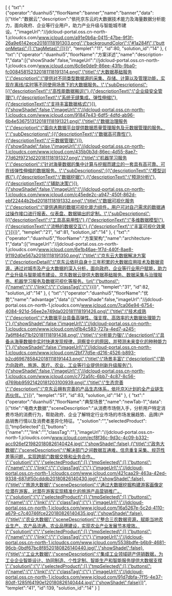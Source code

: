 [
	{
		"txt":"{\"operator\":\"duanhui5\",\"floorName\":\"banner\",\"name\":\"banner\",\"data\":[{\"title\":\"数据云\",\"description\":\"依托京东云的大数据技术能力及海量数据分析能力，面向政府、企业等行业用户，助力产业升级与智能城市建设。\",\"imageUrl\":\"//jdcloud-portal.oss.cn-north-1.jcloudcs.com/www.jcloud.com/a91e0b6a-0415-47be-9f3f-26a9e6142ece20181118191303.png\",\"backgroundColor\":\"#1a284f\",\"buttonMetas\":[],\"tagMetas\":[]}]}",
		"templet":"11",
		"id":80,
		"solution_id":"14"
	},
	{
		"txt":"{\"operator\":\"duanhui5\",\"floorName\":\"方案详述\",\"name\":\"description-1\",\"data\":[{\"showShade\":false,\"imageUrl\":\"//jdcloud-portal.oss.cn-north-1.jcloudcs.com/www.jcloud.com/6c6e0de9-86ee-43fb-9ba0-fc008458152320181118191314.png\",\"title\":\"大数据基础服务\",\"description\":\"提供对不同类型数据源的采集、存储、计算以及管理功能，实现在离线/实时等不同使用场景下的大数据服务。\",\"subDescriptions\":[{\"descriptionText\":\"高性能数据搬运\"},{\"descriptionText\":\"企业级安全管理\"},{\"descriptionText\":\"系统无缝集成、弹性伸缩\"},{\"descriptionText\":\"支持丰富数据格式\"}]},{\"showShade\":false,\"imageUrl\":\"//jdcloud-portal.oss.cn-north-1.jcloudcs.com/www.jcloud.com/91847e43-6df5-4dfd-ab96-6b4e5367513120181118191321.png\",\"title\":\"数据治理服务\",\"description\":\"面向大数据平台提供数据质量管理服务及元数据管理的服务。\",\"subDescriptions\":[{\"descriptionText\":\"数据高可靠性\"},{\"descriptionText\":\"元数据管理\"}]},{\"showShade\":false,\"imageUrl\":\"//jdcloud-portal.oss.cn-north-1.jcloudcs.com/www.jcloud.com/435b0b3d-86ec-4d55-8ae7-77d62f9721d220181118191327.png\",\"title\":\"机器学习服务\",\"description\":\"针对海量数据的集中计算与挖掘而建立的一套具有高可靠、可在线弹性伸缩的数据服务。\",\"subDescriptions\":[{\"descriptionText\":\"模型训练\"},{\"descriptionText\":\"数据挖据\"},{\"descriptionText\":\"预测分析\"},{\"descriptionText\":\"辅助决策\"}]},{\"showShade\":false,\"imageUrl\":\"//jdcloud-portal.oss.cn-north-1.jcloudcs.com/www.jcloud.com/c45ede2c-a947-450f-862d-ebf22444b2bd20181118191332.png\",\"title\":\"数据可视化服务\",\"description\":\"提供通用的数据可视化能力组件，用户可对自己需求的数据通过操作接口进行报表、仪表盘、数据输出的定制。\",\"subDescriptions\":[{\"descriptionText\":\"工具高易用性\"},{\"descriptionText\":\"多维数据模型\"},{\"descriptionText\":\"流畅的数据交互\"},{\"descriptionText\":\"丰富可视化效果\"}]}]}",
		"templet":"21",
		"id":81,
		"solution_id":"14"
	},
	{
		"txt":"{\"operator\":\"duanhui5\",\"floorName\":\"方案架构\",\"name\":\"architecture-1\",\"data\":[{\"imageUrl\":\"//jdcloud-portal.oss.cn-north-1.jcloudcs.com/www.jcloud.com/6e1b46ae-1f7d-440f-8ae8-91192d0e567a20181118191350.png\",\"title\":\"京东云大数据解决方案\",\"descriptionDetail\":\"京东云依托自身十三年积累的大数据应用技术及数据资源，通过对城市及产业大数据的深入分析，面向政府、企业等行业用户赋能，助力产业升级与智能城市建设。京东数据云提供大数据基础服务、数据采集与治理服务、机器学习服务及数据可视化等服务。\\n\",\"buttons\":{\"name\":\"\",\"link\":\"\",\"classTag\":\"\"}}]}",
		"templet":"31",
		"id":82,
		"solution_id":"14"
	},
	{
		"txt":"{\"operator\":\"duanhui5\",\"floorName\":\"优势\",\"name\":\"advantage\",\"data\":[{\"showShade\":false,\"imageUrl\":\"//jdcloud-portal.oss.cn-north-1.jcloudcs.com/www.jcloud.com/7ca06e94-6754-4084-921d-56ee2e749da020181118191426.png\",\"title\":\"技术成熟\",\"description\":\"大数据平台具备高弹性、强支撑、高效率的大数据处理能力\"},{\"showShade\":false,\"imageUrl\":\"//jdcloud-portal.oss.cn-north-1.jcloudcs.com/www.jcloud.com/d1b4c583-727a-4ed7-a245-7a6ff84d71b120181118191438.png\",\"title\":\"分析能力强\",\"description\":\"具备从海量数据中实时快速发现规律，洞察变化的原因，并预测未来变化的种种能力\"},{\"showShade\":false,\"imageUrl\":\"//jdcloud-portal.oss.cn-north-1.jcloudcs.com/www.jcloud.com/2bf77d5e-d216-4526-b893-b2cd6967858420181118191443.png\",\"title\":\"场景丰富\",\"description\":\"助力向政府、旅游、医疗、农业、工业等行业提供创新升级服务\"},{\"showShade\":false,\"imageUrl\":\"//jdcloud-portal.oss.cn-north-1.jcloudcs.com/www.jcloud.com/c772a5fc-6bb7-4c87-8c56-d769bb95921420181203100939.png\",\"title\":\"生态完善\",\"description\":\"京东云拥有完善的产品生态体系，依托京X计划的全产业链生态伙伴。\"}]}",
		"templet":"51",
		"id":83,
		"solution_id":"14"
	},
	{
		"txt":"{\"operator\":\"duanhui5\",\"floorName\":\"典型场景\",\"name\":\"newTab-1\",\"data\":[{\"title\":\"电商大数据\",\"sceneDescription\":\"从消费市场侧入手，分析用户特定消费市场的消费行为，帮助政府、企业了解特定行业市场的市场发展趋势、品牌/产品销售行情以及消费者差异化特征。\",\"solution\":\"\",\"selectedProduct\":[],\"tmpSelected\":[],\"buttons\":{\"name\":\"\",\"link\":\"\",\"classTag\":\"\"},\"imageUrl\":\"//jdcloud-portal.oss.cn-north-1.jcloudcs.com/www.jcloud.com/ecf8f36c-9d3c-4c09-b332-acc926ef219820180826140424.jpg\",\"showShade\":false},{\"title\":\"政务大数据\",\"sceneDescription\":\"解决部门之间数据互通难，信息重复采集、规范性差等问题，实现跨部门数据交换和业务合作。\",\"solution\":\"\",\"selectedProduct\":[],\"tmpSelected\":[],\"buttons\":{\"name\":\"\",\"link\":\"\",\"classTag\":\"\"},\"imageUrl\":\"//jdcloud-portal.oss.cn-north-1.jcloudcs.com/www.jcloud.com/421caa29-463a-42ed-9338-687df50cdddb20180826140430.jpg\",\"showShade\":false},{\"title\":\"旅游大数据\",\"sceneDescription\":\"通过大数据挖掘构建游客画像定位潜在游客，对潜在游客实现精准化的旅游产品营销推广。\",\"solution\":\"\",\"selectedProduct\":[],\"tmpSelected\":[],\"buttons\":{\"name\":\"\",\"link\":\"\",\"classTag\":\"\"},\"imageUrl\":\"//jdcloud-portal.oss.cn-north-1.jcloudcs.com/www.jcloud.com/16a5267e-5c2d-4110-a679-c7c40746fce220180826140435.jpg\",\"showShade\":false},{\"title\":\"农业大数据\",\"sceneDescription\":\"整合三农数据资源，赋能当地农业生产、农产品流通、农业品牌建设，实现农业产业发展节本增效。\",\"solution\":\"\",\"selectedProduct\":[],\"tmpSelected\":[],\"buttons\":{\"name\":\"\",\"link\":\"\",\"classTag\":\"\"},\"imageUrl\":\"//jdcloud-portal.oss.cn-north-1.jcloudcs.com/www.jcloud.com/5538bdfe-b6b9-4681-96cb-0bdf67bc8f8520180826140440.jpg\",\"showShade\":false},{\"title\":\"工业大数据\",\"sceneDescription\":\"集成工业领域研产供销数据，为工业企业智能设计、协同制造、个性定制、智能生产和智能服务提供大数据支撑\",\"solution\":\"\",\"selectedProduct\":[],\"tmpSelected\":[],\"buttons\":{\"name\":\"\",\"link\":\"\",\"classTag\":\"\"},\"imageUrl\":\"//jdcloud-portal.oss.cn-north-1.jcloudcs.com/www.jcloud.com/91d7dbfa-7f15-4e37-80df-1285f64190e120180826140444.jpg\",\"showShade\":false}]}",
		"templet":"41",
		"id":139,
		"solution_id":"14"
	}
]